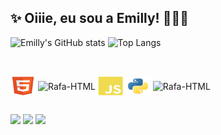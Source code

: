 ## ✨ Oiiie, eu sou a Emilly! 🙋🏻✨

![Emilly's GitHub stats](https://github-readme-stats.vercel.app/api?username=EmillyBonfim&show_icons=true&theme=panda)
![Top Langs](https://github-readme-stats.vercel.app/api/top-langs/?username=EmillyBonfim&layout=compact&theme=panda)

##

<div style="display: inline_block"><br>
   <img align="center" alt="Rafa-HTML" height="30" width="40" src="https://raw.githubusercontent.com/devicons/devicon/master/icons/html5/html5-original.svg">
   <img align="center" alt="Rafa-HTML" height="30" width="40" src="https://cdn.jsdelivr.net/gh/devicons/devicon@latest/icons/css3/css3-original.svg">
   <img align="center" alt="Rafa-Js" height="30" width="40" src="https://raw.githubusercontent.com/devicons/devicon/master/icons/javascript/javascript-plain.svg"> 
   <img align="center" alt="Rafa-Python" height="30" width="40" src="https://raw.githubusercontent.com/devicons/devicon/master/icons/python/python-original.svg">
   <img align="center" alt="Rafa-HTML" height="30" width="40" src="https://cdn.jsdelivr.net/gh/devicons/devicon@latest/icons/canva/canva-original.svg">  
</div>

##

<div>
   <a href="https://instagram.com/emy_bonfimf" target="_blank"><img src="https://img.shields.io/badge/-Instagram-%23E4405F?style=for-the-badge&logo=instagram&logoColor=white" target="_blank"></a>
   <a href="https://www.linkedin.com/in/emilly-bonfim-7709b2303" target="_blank"><img src="https://img.shields.io/badge/-LinkedIn-%230077B5?style=for-the-badge&logo=linkedin&logoColor=white" target="_blank"></a> 
    <a href = "mailto:emillykbonfim@gmail.com"><img src="https://img.shields.io/badge/-Gmail-%23333?style=for-the-badge&logo=gmail&logoColor=white" target="_blank"></a>
</div>
